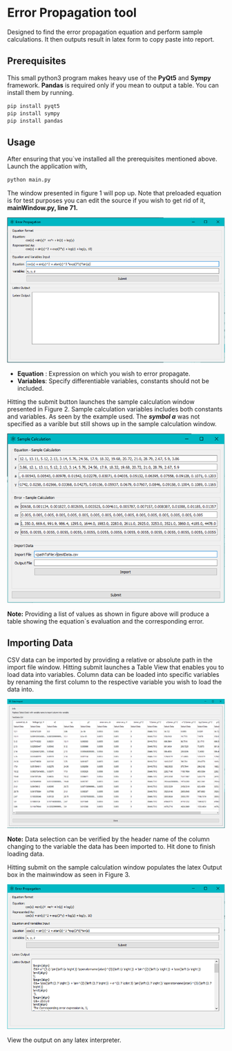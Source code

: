 # **Error Propagation tool**

Designed to find the error propagation equation and perform sample calculations. It then outputs result in latex form to copy paste into report.

## **Prerequisites**

This small python3 program makes heavy use of the **PyQt5** and **Sympy** framework. **Pandas** is required only if you mean to output a table.
You can install them by running.

 ```bash
 pip install pyqt5
 pip install sympy
 pip install pandas
 ```

## **Usage**

After ensuring that you`ve installed all the prerequisites mentioned above. Launch the application with,

```bash
python main.py
```

 The window presented in figure 1 will pop up. Note that preloaded equation is for test purposes you can edit the source if you wish to get rid of it, **mainWindow.py, line 71.**

![Figure 1](articles/mainWindow.PNG)

* **Equation** : Expression on which you wish to error propagate.
* **Variables**: Specify differentiable variables, constants should not be included.

Hitting the submit button launches the sample calculation window presented in Figure 2. Sample calculation variables includes both constants and variables. As seen by the example used. The ***symbol a*** was not specified as a varible but still shows up in the sample calculation window.

![Figure 2](articles/varWindow.PNG)

**Note:** Providing a list of values as shown in figure above will produce a table showing the equation`s evaluation and the corresponding error.
## **Importing Data**

CSV data can be imported by providing a relative or absolute path in the import file window. Hitting submit launches a Table View that enables you to load data into variables.
Column data can be loaded into specific variables by renaming the first column to the respective variable you wish to load the data into.

 ![Figure 3](articles/tableView.PNG)

**Note:** Data selection can be verified by the header name of the column changing to the variable the data has been imported to. Hit done to finish loading data.

Hitting submit on the sample calculation window populates the latex Output box in the mainwindow as seen in Figure 3.
 
 ![Figure 4](articles/mainWindowFinal.PNG)
 
View the output on any latex interpreter.
